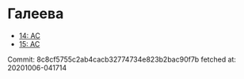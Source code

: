 # Галеева
- [14: AC](14.md)
- [15: AC](15.md)

Commit: 8c8cf5755c2ab4cacb32774734e823b2bac90f7b
 fetched at: 20201006-041714
